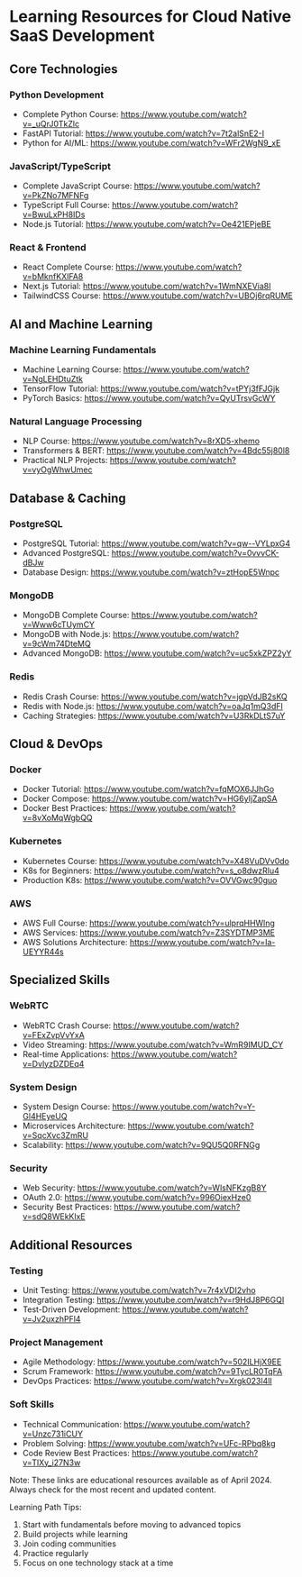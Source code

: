 # Learning Resources for Cloud Native SaaS Development

## Core Technologies

### Python Development
- Complete Python Course: https://www.youtube.com/watch?v=_uQrJ0TkZlc
- FastAPI Tutorial: https://www.youtube.com/watch?v=7t2alSnE2-I
- Python for AI/ML: https://www.youtube.com/watch?v=WFr2WgN9_xE

### JavaScript/TypeScript
- Complete JavaScript Course: https://www.youtube.com/watch?v=PkZNo7MFNFg
- TypeScript Full Course: https://www.youtube.com/watch?v=BwuLxPH8IDs
- Node.js Tutorial: https://www.youtube.com/watch?v=Oe421EPjeBE

### React & Frontend
- React Complete Course: https://www.youtube.com/watch?v=bMknfKXIFA8
- Next.js Tutorial: https://www.youtube.com/watch?v=1WmNXEVia8I
- TailwindCSS Course: https://www.youtube.com/watch?v=UBOj6rqRUME

## AI and Machine Learning

### Machine Learning Fundamentals
- Machine Learning Course: https://www.youtube.com/watch?v=NgLEHDtuZtk
- TensorFlow Tutorial: https://www.youtube.com/watch?v=tPYj3fFJGjk
- PyTorch Basics: https://www.youtube.com/watch?v=QyUTrsvGcWY

### Natural Language Processing
- NLP Course: https://www.youtube.com/watch?v=8rXD5-xhemo
- Transformers & BERT: https://www.youtube.com/watch?v=4Bdc55j80l8
- Practical NLP Projects: https://www.youtube.com/watch?v=vyOgWhwUmec

## Database & Caching

### PostgreSQL
- PostgreSQL Tutorial: https://www.youtube.com/watch?v=qw--VYLpxG4
- Advanced PostgreSQL: https://www.youtube.com/watch?v=0vvvCK-dBJw
- Database Design: https://www.youtube.com/watch?v=ztHopE5Wnpc

### MongoDB
- MongoDB Complete Course: https://www.youtube.com/watch?v=Www6cTUymCY
- MongoDB with Node.js: https://www.youtube.com/watch?v=9cWm74DteMQ
- Advanced MongoDB: https://www.youtube.com/watch?v=uc5xkZPZ2yY

### Redis
- Redis Crash Course: https://www.youtube.com/watch?v=jgpVdJB2sKQ
- Redis with Node.js: https://www.youtube.com/watch?v=oaJq1mQ3dFI
- Caching Strategies: https://www.youtube.com/watch?v=U3RkDLtS7uY

## Cloud & DevOps

### Docker
- Docker Tutorial: https://www.youtube.com/watch?v=fqMOX6JJhGo
- Docker Compose: https://www.youtube.com/watch?v=HG6yIjZapSA
- Docker Best Practices: https://www.youtube.com/watch?v=8vXoMqWgbQQ

### Kubernetes
- Kubernetes Course: https://www.youtube.com/watch?v=X48VuDVv0do
- K8s for Beginners: https://www.youtube.com/watch?v=s_o8dwzRlu4
- Production K8s: https://www.youtube.com/watch?v=OVVGwc90guo

### AWS
- AWS Full Course: https://www.youtube.com/watch?v=ulprqHHWlng
- AWS Services: https://www.youtube.com/watch?v=Z3SYDTMP3ME
- AWS Solutions Architecture: https://www.youtube.com/watch?v=Ia-UEYYR44s

## Specialized Skills

### WebRTC
- WebRTC Crash Course: https://www.youtube.com/watch?v=FExZvpVvYxA
- Video Streaming: https://www.youtube.com/watch?v=WmR9IMUD_CY
- Real-time Applications: https://www.youtube.com/watch?v=DvlyzDZDEq4

### System Design
- System Design Course: https://www.youtube.com/watch?v=Y-Gl4HEyeUQ
- Microservices Architecture: https://www.youtube.com/watch?v=SqcXvc3ZmRU
- Scalability: https://www.youtube.com/watch?v=9QU5Q0RFNGg

### Security
- Web Security: https://www.youtube.com/watch?v=WlsNFKzgB8Y
- OAuth 2.0: https://www.youtube.com/watch?v=996OiexHze0
- Security Best Practices: https://www.youtube.com/watch?v=sdQ8WEkKlxE

## Additional Resources

### Testing
- Unit Testing: https://www.youtube.com/watch?v=7r4xVDI2vho
- Integration Testing: https://www.youtube.com/watch?v=r9HdJ8P6GQI
- Test-Driven Development: https://www.youtube.com/watch?v=Jv2uxzhPFl4

### Project Management
- Agile Methodology: https://www.youtube.com/watch?v=502ILHjX9EE
- Scrum Framework: https://www.youtube.com/watch?v=9TycLR0TqFA
- DevOps Practices: https://www.youtube.com/watch?v=Xrgk023l4lI

### Soft Skills
- Technical Communication: https://www.youtube.com/watch?v=Unzc731iCUY
- Problem Solving: https://www.youtube.com/watch?v=UFc-RPbq8kg
- Code Review Best Practices: https://www.youtube.com/watch?v=TlXy_i27N3w

Note: These links are educational resources available as of April 2024. Always check for the most recent and updated content.

Learning Path Tips:
1. Start with fundamentals before moving to advanced topics
2. Build projects while learning
3. Join coding communities
4. Practice regularly
5. Focus on one technology stack at a time
